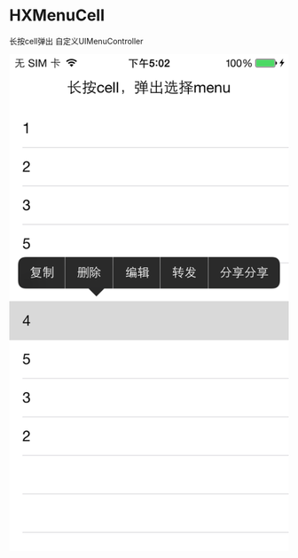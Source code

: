 # HXMenuCell
长按cell弹出 自定义UIMenuController


![](https://github.com/TheLittleBoy/HXMenuCell/blob/master/ScreenShot.png)